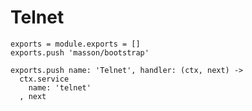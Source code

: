 
# Telnet

    exports = module.exports = []
    exports.push 'masson/bootstrap'

    exports.push name: 'Telnet', handler: (ctx, next) ->
      ctx.service
        name: 'telnet'
      , next
